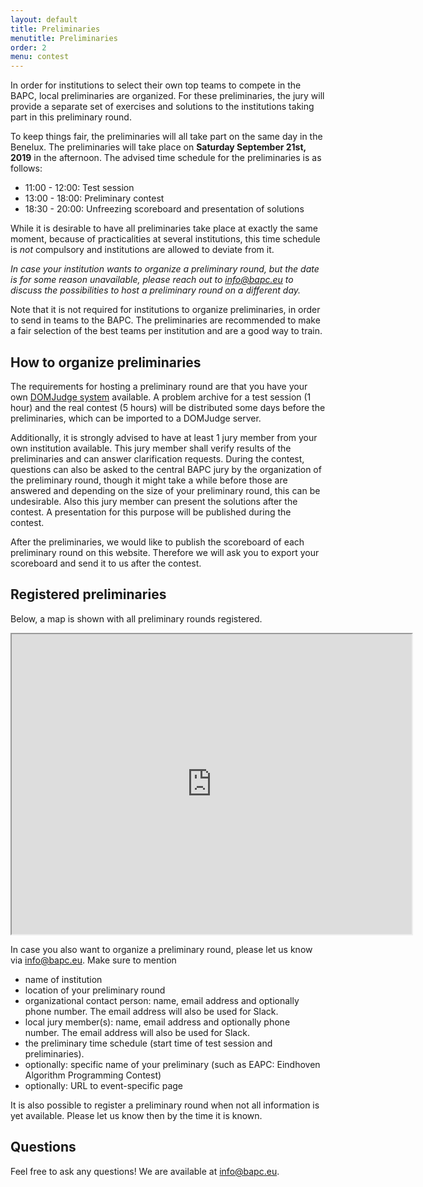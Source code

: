 ```yaml
---
layout: default
title: Preliminaries
menutitle: Preliminaries
order: 2
menu: contest
---
```


In order for institutions to select their own top teams to compete in the BAPC, local preliminaries are organized. For these preliminaries, the jury will provide a separate set of exercises and solutions to the institutions taking part in this preliminary round.

To keep things fair, the preliminaries will all take part on the same day in the Benelux. The preliminaries will take place on **Saturday September 21st, 2019** in the afternoon. The advised time schedule for the preliminaries is as follows:

- 11:00 - 12:00: Test session
- 13:00 - 18:00: Preliminary contest
- 18:30 - 20:00: Unfreezing scoreboard and presentation of solutions

While it is desirable to have all preliminaries take place at exactly the same moment, because of practicalities at several institutions, this time schedule is *not* compulsory and institutions are allowed to deviate from it.

_In case your institution wants to organize a preliminary round, but the date is for some reason unavailable, please reach out to [info@bapc.eu](mailto:info@bapc.eu) to discuss the possibilities to host a preliminary round on a different day._

Note that it is not required for institutions to organize preliminaries, in order to send in teams to the BAPC.  The preliminaries are recommended to make a fair selection of the best teams per institution and are a good way to train.

## How to organize preliminaries

The requirements for hosting a preliminary round are that you have your own [DOMJudge system](https://www.domjudge.org) available. A problem archive for a test session (1 hour) and the real contest (5 hours) will be distributed some days before the preliminaries, which can be imported to a DOMJudge server.

Additionally, it is strongly advised to have at least 1 jury member from your own institution available. This jury member shall verify results of the preliminaries and can answer clarification requests. During the contest, questions can also be asked to the central BAPC jury by the organization of the preliminary round, though it might take a while before those are answered and depending on the size of your preliminary round, this can be undesirable. Also this jury member can present the solutions after the contest. A presentation for this purpose will be published during the contest. 

After the preliminaries, we would like to publish the scoreboard of each preliminary round on this website. Therefore we will ask you to export your scoreboard and send it to us after the contest.


## Registered preliminaries
Below, a map is shown with all preliminary rounds registered.

<iframe src="https://www.google.com/maps/d/u/0/embed?mid=1DuEDIVXctbz6cSS92-5FlakjmKwk3G9J" width="640" height="480"></iframe>

In case you also want to organize a preliminary round, please let us know via [info@bapc.eu](mailto:info@bapc.eu). Make sure to mention

- name of institution
- location of your preliminary round
- organizational contact person: name, email address and optionally phone number. The email address will also be used for Slack.
- local jury member(s): name, email address and optionally phone number. The email address will also be used for Slack.
- the preliminary time schedule (start time of test session and preliminaries). 
- optionally: specific name of your preliminary (such as EAPC: Eindhoven Algorithm Programming Contest)
- optionally: URL to event-specific page

It is also possible to register a preliminary round when not all information is yet available. Please let us know then by the time it is known.

## Questions

Feel free to ask any questions! We are available at [info@bapc.eu](mailto:info@bapc.eu).
